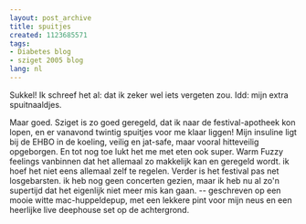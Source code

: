 ```yaml
---
layout: post_archive
title: spuitjes
created: 1123685571
tags:
- Diabetes blog
- sziget 2005 blog
lang: nl
---
```

Sukkel! Ik schreef het al: dat ik zeker wel iets vergeten zou. Idd: mijn extra spuitnaaldjes.

Maar goed. Sziget is zo goed geregeld, dat ik naar de festival-apotheek kon lopen, en er vanavond twintig spuitjes voor me klaar liggen! Mijn insuline ligt bij de EHBO in de koeling, veilig en jat-safe, maar vooral hitteveilig opgeborgen. En tot nog toe lukt het me met eten ook super. Warm Fuzzy feelings vanbinnen dat het allemaal zo makkelijk kan en geregeld wordt. ik hoef het niet eens allemaal zelf te regelen. Verder is het festival pas net losgebarsten. ik heb nog geen concerten gezien, maar ik heb nu al zo'n supertijd dat het eigenlijk niet meer mis kan gaan. -- geschreven op een mooie witte mac-huppeldepup, met een lekkere pint voor mijn neus en een heerlijke live deephouse set op de achtergrond.
